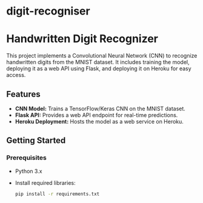 # digit-recogniser
# Handwritten Digit Recognizer

This project implements a Convolutional Neural Network (CNN) to recognize handwritten digits from the MNIST dataset. It includes training the model, deploying it as a web API using Flask, and deploying it on Heroku for easy access.

## Features

- **CNN Model:** Trains a TensorFlow/Keras CNN on the MNIST dataset.
- **Flask API:** Provides a web API endpoint for real-time predictions.
- **Heroku Deployment:** Hosts the model as a web service on Heroku.

## Getting Started

### Prerequisites

- Python 3.x
- Install required libraries:

  ```bash
  pip install -r requirements.txt
